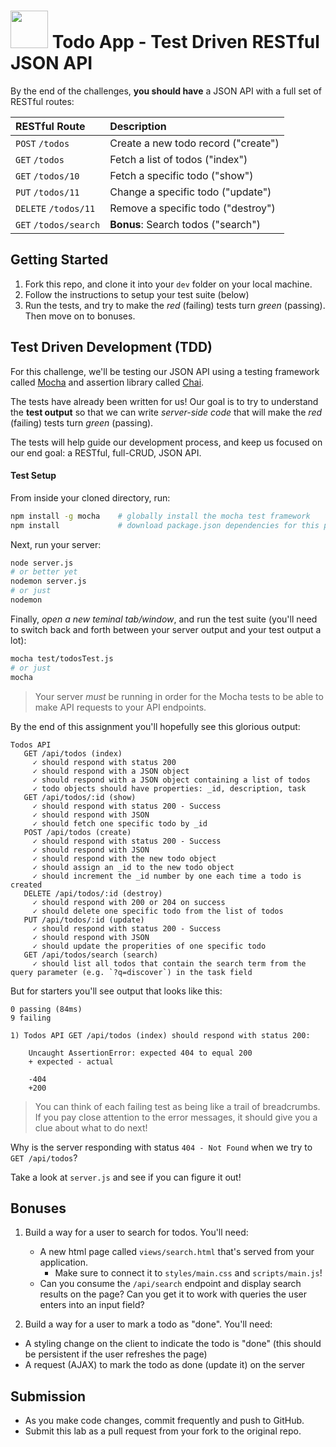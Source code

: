 # <img src="https://cloud.githubusercontent.com/assets/7833470/10899314/63829980-8188-11e5-8cdd-4ded5bcb6e36.png" height="60"> Todo App - Test Driven RESTful JSON API

By the end of the challenges, **you should have** a JSON API with a full set of RESTful routes:

| RESTful Route             | Description                         |
| :------------------------ | :---------------------------------- |
| `POST`   `/todos`         | Create a new todo record ("create") |
| `GET`    `/todos`         | Fetch a list of todos ("index")     |
| `GET`    `/todos/10`      | Fetch a specific todo ("show")      |
| `PUT`    `/todos/11`      | Change a specific todo ("update")   |
| `DELETE` `/todos/11`      | Remove a specific todo ("destroy")  |
| `GET`    `/todos/search`  | **Bonus**: Search todos ("search")  |

## Getting Started

1. Fork this repo, and clone it into your `dev` folder on your local machine.
2. Follow the instructions to setup your test suite (below)
3. Run the tests, and try to make the _red_ (failing) tests turn _green_ (passing). Then move on to bonuses.

## Test Driven Development (TDD)
For this challenge, we'll be testing our JSON API using a testing framework called [Mocha](http://mochajs.org/) and assertion library called [Chai](http://chaijs.com/).

The tests have already been written for us! Our goal is to try to understand the **test output** so that we can write _server-side code_ that will make the *red* (failing) tests turn *green* (passing).

The tests will help guide our development process, and keep us focused on our end goal: a RESTful, full-CRUD, JSON API.

#### Test Setup
From inside your cloned directory, run:

``` bash
npm install -g mocha    # globally install the mocha test framework
npm install             # download package.json dependencies for this project
```

Next, run your server:
``` bash
node server.js
# or better yet
nodemon server.js
# or just
nodemon
```

Finally, _open a new teminal tab/window_, and run the test suite (you'll need to switch back and forth between your server output and your test output a lot):
``` bash
mocha test/todosTest.js
# or just
mocha
```

> Your server _must_ be running in order for the Mocha tests to be able to make API requests to your API endpoints.

By the end of this assignment you'll hopefully see this glorious output:

    Todos API
       GET /api/todos (index)
         ✓ should respond with status 200
         ✓ should respond with a JSON object
         ✓ should respond with a JSON object containing a list of todos
         ✓ todo objects should have properties: _id, description, task
       GET /api/todos/:id (show)
         ✓ should respond with status 200 - Success
         ✓ should respond with JSON
         ✓ should fetch one specific todo by _id
       POST /api/todos (create)
         ✓ should respond with status 200 - Success
         ✓ should respond with JSON
         ✓ should respond with the new todo object
         ✓ should assign an _id to the new todo object
         ✓ should increment the _id number by one each time a todo is created
       DELETE /api/todos/:id (destroy)
         ✓ should respond with 200 or 204 on success
         ✓ should delete one specific todo from the list of todos
       PUT /api/todos/:id (update)
         ✓ should respond with status 200 - Success
         ✓ should respond with JSON
         ✓ should update the properities of one specific todo
       GET /api/todos/search (search)
         ✓ should list all todos that contain the search term from the query parameter (e.g. `?q=discover`) in the task field

But for starters you'll see output that looks like this:

    0 passing (84ms)
    9 failing

    1) Todos API GET /api/todos (index) should respond with status 200:

        Uncaught AssertionError: expected 404 to equal 200
        + expected - actual

        -404
        +200

> You can think of each failing test as being like a trail of breadcrumbs. If you pay close attention to the error messages, it should give you a clue about what to do next!

Why is the server responding with status `404 - Not Found` when we try to `GET /api/todos`?

Take a look at `server.js` and see if you can figure it out!

## Bonuses
1. Build a way for a user to search for todos. You'll need:
    * A new html page called `views/search.html` that's served from your application.
        * Make sure to connect it to `styles/main.css` and `scripts/main.js`!
    * Can you consume the `/api/search` endpoint and display search results on the page? Can you get it to work with queries the user enters into an input field?

2. Build a way for a user to mark a todo as "done". You'll need:
  * A styling change on the client to indicate the todo is "done" (this should be persistent if the user refreshes the page)
  * A request (AJAX) to mark the todo as done (update it) on the server

## Submission

* As you make code changes, commit frequently and push to GitHub.
* Submit this lab as a pull request from your fork to the original repo.
